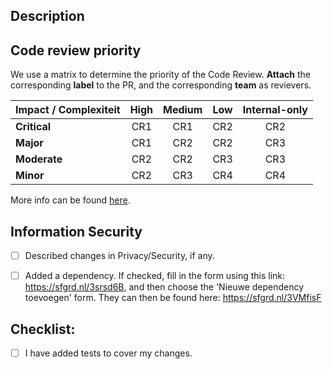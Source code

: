 <!---

Provide a general summary of your changes in the Title above using this format:
`[<type>] <jiraId> - <subject>`

<type> must be one of the following and should be capitalized:
Feature: A new feature
Fix: A bug fix
Hotfix: A hotfix
Docs: Documentation only changes
Style: Changes that do not affect the meaning of the code (whitespace, formatting, missing semi-colons, etc)
Refactor: A code change that neither fixes a bug nor adds a feature
Performance: A code change that improves performance
Test: Adding missing or correcting existing tests
Dependency: Updating dependencies
Maintenance: General maintenance
Chore: Changes to the build process or auxiliary tools and libraries such as documentation generation

<jiraId> is the ticket number from Jira, for example: SG-1337
<subject> is a concise description of the PR. This will be put into the Changelog, so get this right. 

-->

## Description
<!--- Describe your changes in detail -->


## Code review priority
We use a matrix to determine the priority of the Code Review. **Attach** the corresponding **label** to the PR, and the corresponding **team** as revievers.

| Impact / Complexiteit | High | Medium | Low  | Internal-only |
|-----------------------|:----:|:------:|:----:|:-------------:|
| **Critical**          | CR1  |  CR1   | CR2  |     CR2       |
| **Major**             | CR1  |  CR2   | CR2  |     CR3       |
| **Moderate**          | CR2  |  CR2   | CR3  |     CR3       |
| **Minor**             | CR2  |  CR3   | CR4  |     CR4       |

More info can be found [here](https://app.gitbook.com/o/-MUKYLddTYNN3QEkR5JF/s/-MUhmjf5u2K1v39Mh4Ic/internal-processes-and-tools/code-reviews).

## Information Security
- [ ] Described changes in Privacy/Security, if any.
<!-- Describe changes in Privacy/Security in detail -->
<!-- Contact the Security Officer for risk analysis -->
- [ ] Added a dependency. If checked, fill in the form using this link: https://sfgrd.nl/3srsd6B, and then choose the 'Nieuwe dependency toevoegen' form. They can then be found here: https://sfgrd.nl/3VMfisF

## Checklist:
<!--- Go over all the following points, and put an `x` in all the boxes that apply. -->
<!--- If you're unsure about any of these, don't hesitate to ask. We're here to help! -->
- [ ] I have added tests to cover my changes.
